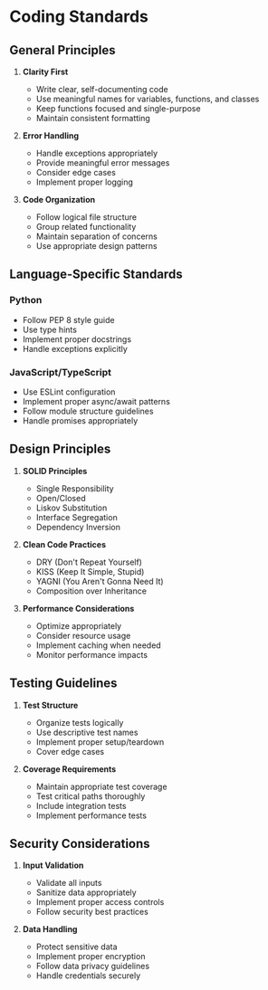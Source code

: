 # Coding Standards

## General Principles

1. **Clarity First**
   - Write clear, self-documenting code
   - Use meaningful names for variables, functions, and classes
   - Keep functions focused and single-purpose
   - Maintain consistent formatting

2. **Error Handling**
   - Handle exceptions appropriately
   - Provide meaningful error messages
   - Consider edge cases
   - Implement proper logging

3. **Code Organization**
   - Follow logical file structure
   - Group related functionality
   - Maintain separation of concerns
   - Use appropriate design patterns

## Language-Specific Standards

### Python
- Follow PEP 8 style guide
- Use type hints
- Implement proper docstrings
- Handle exceptions explicitly

### JavaScript/TypeScript
- Use ESLint configuration
- Implement proper async/await patterns
- Follow module structure guidelines
- Handle promises appropriately

## Design Principles

1. **SOLID Principles**
   - Single Responsibility
   - Open/Closed
   - Liskov Substitution
   - Interface Segregation
   - Dependency Inversion

2. **Clean Code Practices**
   - DRY (Don't Repeat Yourself)
   - KISS (Keep It Simple, Stupid)
   - YAGNI (You Aren't Gonna Need It)
   - Composition over Inheritance

3. **Performance Considerations**
   - Optimize appropriately
   - Consider resource usage
   - Implement caching when needed
   - Monitor performance impacts

## Testing Guidelines

1. **Test Structure**
   - Organize tests logically
   - Use descriptive test names
   - Implement proper setup/teardown
   - Cover edge cases

2. **Coverage Requirements**
   - Maintain appropriate test coverage
   - Test critical paths thoroughly
   - Include integration tests
   - Implement performance tests

## Security Considerations

1. **Input Validation**
   - Validate all inputs
   - Sanitize data appropriately
   - Implement proper access controls
   - Follow security best practices

2. **Data Handling**
   - Protect sensitive data
   - Implement proper encryption
   - Follow data privacy guidelines
   - Handle credentials securely